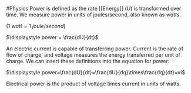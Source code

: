 #Physics 
Power is defined as the rate [[Energy]] ($U$) is transformed over time. We measure power in units of joules/second, also known as *watts*.

($1\;watt=1\;joule/second)$

$\displaystyle power = \frac{dU}{dt}$

An electric current is capable of transferring power. Current is the rate of flow of charge, and voltage measures the energy transferred per unit of charge. We can insert these definitions into the equation for power:

$\displaystyle power=\frac{dU}{dt}=\frac{dU}{dq}\times\frac{dq}{dt}=vi$

Electrical power is the product of voltage times current in units of watts.
